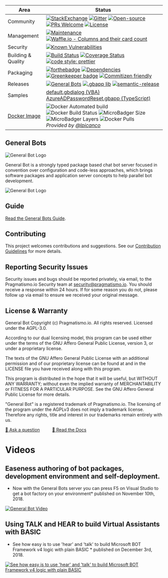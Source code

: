 | Area                         | Status                                                                                             |
|------------------------------|----------------------------------------------------------------------------------------------------|
| Community                    | [![StackExchange](https://img.shields.io/stackexchange/stackoverflow/t/generalbots.svg)](https://stackoverflow.com/questions/tagged/generalbots)  [![Gitter](https://img.shields.io/gitter/room/pragmatismo-io/GeneralBots.svg)](https://gitter.im/GeneralBots) [![Open-source](https://badges.frapsoft.com/os/v2/open-source.svg)](https://badges.frapsoft.com) [![PRs Welcome](https://img.shields.io/badge/PRs-welcome-brightgreen.svg?style=flat-square)](http://makeapullrequest.com) [![License](https://img.shields.io/badge/license-AGPL-blue.svg)](https://github.com/pragmatismo-io/BotServer/blob/master/LICENSE.txt)|
| Management                   | [![Maintenance](https://img.shields.io/badge/Maintained%3F-yes-green.svg)](https://gitHub.com/pragmatismo-io/BotServer/graphs/commit-activity) [![Waffle.io - Columns and their card count](https://badge.waffle.io/pragmatismo-io/BotServer.svg?columns=all)](https://waffle.io/pragmatismo-io/BotServer) |
| Security                     | [![Known Vulnerabilities](https://snyk.io/test/github/pragmatismo-io/BotServer/badge.svg)](https://snyk.io/test/github/pragmatismo-io/BotServer) |
| Building & Quality           | [![Build Status](https://travis-ci.com/pragmatismo-io/BotServer.svg?branch=master)](https://travis-ci.com/pragmatismo-io/BotServer)  [![Coverage Status](https://coveralls.io/repos/github/pragmatismo-io/BotServer/badge.svg)](https://coveralls.io/github/pragmatismo-io/BotServer) [![code style: prettier](https://img.shields.io/badge/code_style-prettier-ff69b4.svg?style=flat-square)](https://github.com/prettier/prettier) |
| Packaging                    | [![forthebadge](https://badge.fury.io/js/botserver.svg)](https://badge.fury.io) [![Dependencies](https://david-dm.org/pragmatismo-io/botserver.svg)](https://david-dm.org)  [![Greenkeeper badge](https://badges.greenkeeper.io/pragmatismo-io/BotServer.svg)](https://greenkeeper.io/) [![Commitizen friendly](https://img.shields.io/badge/commitizen-friendly-brightgreen.svg)](http://commitizen.github.io/cz-cli/) |
| Releases                     | [![General Bots](https://img.shields.io/npm/dt/botserver.svg?logo=npm&label=botserver)](https://www.npmjs.com/package/botserver/) [![.gbapp lib](https://img.shields.io/npm/dt/botlib.svg?logo=npm&label=botlib)](https://www.npmjs.com/package/botlib/) [![semantic-release](https://img.shields.io/badge/%20%20%F0%9F%93%A6%F0%9F%9A%80-semantic--release-e10079.svg)](https://github.com/semantic-release/semantic-release)|
| Samples                        | [default.gbdialog (VBA)](https://github.com/pragmatismo-io/BotServer/tree/master/packages/default.gbdialog) [AzureADPasswordReset.gbapp (TypeScript)](https://github.com/pragmatismo-io/AzureADPasswordReset.gbapp)|
| [Docker Image](https://github.com/lpicanco/docker-botserver) | ![Docker Automated build](https://img.shields.io/docker/automated/lpicanco/botserver.svg) ![Docker Build Status](https://img.shields.io/docker/build/lpicanco/botserver.svg) ![MicroBadger Size](https://img.shields.io/microbadger/image-size/lpicanco/botserver.svg) ![MicroBadger Layers](https://img.shields.io/microbadger/layers/lpicanco/botserver.svg) ![Docker Pulls](https://img.shields.io/docker/pulls/lpicanco/botserver.svg) <br/> *Provided by [@lpicanco](https://github.com/lpicanco/docker-botserver)* |

General Bots
------------------

![General Bot Logo](https://raw.githubusercontent.com/pragmatismo-io/BotServer/master/logo.png)

General Bot is a strongly typed package based chat bot server focused in convention over configuration and code-less approaches, which brings software packages and application server concepts to help parallel bot development.

![General Bot Logo](https://raw.githubusercontent.com/pragmatismo-io/BotServer/master/docs/images/general-bots-stack.png)

## Guide

[Read the General Bots Guide](https://github.com/GeneralBots/BotBook/blob/master/01%20-%20Overview.md).

## Contributing

This project welcomes contributions and suggestions. 
See our [Contribution Guidelines](https://github.com/pragmatismo-io/BotServer/blob/master/CONTRIBUTING.md) for more details.

## Reporting Security Issues

Security issues and bugs should be reported privately, via email, to the Pragmatismo.io Security
team at [security@pragmatismo.io](mailto:security@pragmatismo.io). You should
receive a response within 24 hours. If for some reason you do not, please follow up via
email to ensure we received your original message. 

## License & Warranty

General Bot Copyright (c) Pragmatismo.io. All rights reserved.
Licensed under the AGPL-3.0.       
                                                            
According to our dual licensing model, this program can be used either
under the terms of the GNU Affero General Public License, version 3,
or under a proprietary license.   
                                                        
The texts of the GNU Affero General Public License with an additional
permission and of our proprietary license can be found at and 
in the LICENSE file you have received along with this program.
                                                       
This program is distributed in the hope that it will be useful,
but WITHOUT ANY WARRANTY; without even the implied warranty of
MERCHANTABILITY or FITNESS FOR A PARTICULAR PURPOSE. See the
GNU Affero General Public License for more details.
                                                        
"General Bot" is a registered trademark of Pragmatismo.io.
The licensing of the program under the AGPLv3 does not imply a
trademark license. Therefore any rights, title and interest in
our trademarks remain entirely with us.


<a href="https://stackoverflow.com/questions/ask?tags=generalbots">:speech_balloon: Ask a question</a> &nbsp;&nbsp;&nbsp;&nbsp;&nbsp;&nbsp;&nbsp;&nbsp; <a href="https://github.com/GeneralBots/BotBook/blob/master/01%20-%20Overview.md">:book: Read the Docs</a>
</h2>

# Videos

## Easeness authoring of bot packages, development environment and self-deployment.

* Now with the General Bots server you can press F5 on Visual Studio to get a bot factory on your environment* published on November 10th, 2018.

[![General Bot Video](https://raw.githubusercontent.com/pragmatismo-io/BotServer/master/docs/images/video-01-thumb.jpg)](https://www.youtube.com/watch?v=AfKTwljoMOs)

## Using TALK and HEAR to build Virtual Assistants with BASIC

* See how easy is to use 'hear' and 'talk' to build Microsoft BOT Framework v4 logic with plain BASIC * published on December 3rd, 2018.

[![See how easy is to use 'hear' and 'talk' to build Microsoft BOT Framework v4 logic with plain BASIC](https://raw.githubusercontent.com/pragmatismo-io/BotServer/master/docs/images/video-02-thumb.jpg)](https://www.youtube.com/watch?v=yX1sF9n9628)
